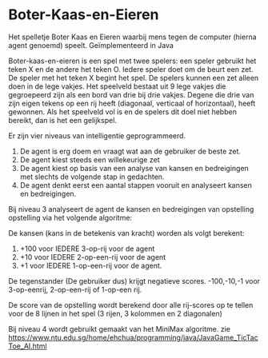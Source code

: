 # Boter-Kaas-en-Eieren
Het spelletje Boter Kaas en Eieren waarbij mens tegen de computer (hierna agent genoemd) speelt. Geïmplementeerd in Java

Boter-kaas-en-eieren is een spel met twee spelers: een speler gebruikt het teken X en de andere het teken O. Iedere speler doet om de beurt een zet. De speler met het teken X begint het spel. De spelers kunnen een zet alleen doen in de lege vakjes. Het speelveld bestaat uit 9 lege vakjes die gegroepeerd zijn als een bord van drie bij drie vakjes. Degene die drie van zijn eigen tekens op een rij heeft (diagonaal, verticaal of horizontaal), heeft gewonnen. Als het speelveld vol is en de spelers dit doel niet hebben bereikt, dan is het een gelijkspel. 

Er zijn vier niveaus van intelligentie geprogrammeerd.
1. De agent is erg doem en vraagt wat aan de gebruiker de beste zet.
2. De agent kiest steeds een willekeurige zet
3. De agent kiest op basis van een analyse van kansen en bedreigingen met slechts de volgende stap in gedachten.
4. De agent denkt eerst een aantal stappen vooruit en analyseert kansen en bedreigingen. 

Bij niveau 3 analyseert de agent de kansen en bedreigingen van opstelling opstelling via het volgende algoritme:

De kansen (kans in de betekenis van kracht) worden als volgt berekent: 
1. +100 voor IEDERE 3-op-rij voor de agent
2. +10 voor IEDERE 2-op-een-rij voor de agent
3. +1 voor IEDERE 1-op-een-rij voor de agent.

De tegenstander (De gebruiker dus) krijgt negatieve scores. -100,-10,-1 voor 3-op-eenrij,
2-op-een-rij of 1-op-een rij.

De score van de opstelling wordt berekend door alle rij-scores op te tellen voor de 8 lijnen in het spel (3 rijen, 3 kolommen en 2 diagonalen) 

Bij niveau 4 wordt gebruikt gemaakt van het MiniMax algoritme. zie https://www.ntu.edu.sg/home/ehchua/programming/java/JavaGame_TicTacToe_AI.html
